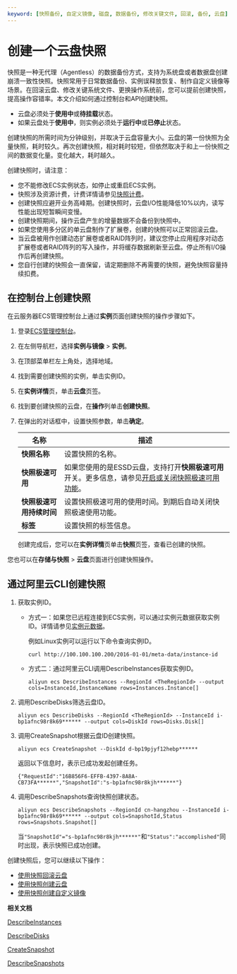 ```yaml
---
keyword: [快照备份, 自定义镜像, 磁盘, 数据备份, 修改关键文件, 回滚, 备份, 云盘]
---
```


# 创建一个云盘快照

快照是一种无代理（Agentless）的数据备份方式，支持为系统盘或者数据盘创建崩溃一致性快照。快照常用于日常数据备份、实例误释放恢复、制作自定义镜像等场景。在回滚云盘、修改关键系统文件、更换操作系统前，您可以提前创建快照，提高操作容错率。本文介绍如何通过控制台和API创建快照。

-   云盘必须处于**使用中**或**待挂载**状态。
-   如果云盘处于**使用中**，则实例必须处于**运行中**或**已停止**状态。

创建快照的所需时间为分钟级别，并取决于云盘容量大小。云盘的第一份快照为全量快照，耗时较久。再次创建快照，相对耗时较短，但依然取决于和上一份快照之间的数据变化量。变化越大，耗时越久。

创建快照时，请注意：

-   您不能修改ECS实例状态，如停止或重启ECS实例。
-   快照涉及资源计费，计费详情请参见[快照计费](/intl.zh-CN/产品计费/计费项/快照计费.md)。
-   创建快照应避开业务高峰期。创建快照时，云盘I/O性能降低10%以内，读写性能出现短暂瞬间变慢。
-   创建快照期间，操作云盘产生的增量数据不会备份到快照中。
-   如果您使用多分区的单云盘制作了扩展卷，创建的快照可以正常回滚云盘。
-   当云盘被用作创建动态扩展卷或者RAID阵列时，建议您停止应用程序对动态扩展卷或者RAID阵列的写入操作，并将缓存数据刷新至云盘。停止所有I/O操作后再创建快照。
-   您自行创建的快照会一直保留，请定期删除不再需要的快照，避免快照容量持续扣费。

## 在控制台上创建快照

在云服务器ECS管理控制台上通过**实例**页面创建快照的操作步骤如下。

1.  登录[ECS管理控制台](https://ecs.console.aliyun.com)。

2.  在左侧导航栏，选择**实例与镜像** \> **实例**。

3.  在顶部菜单栏左上角处，选择地域。

4.  找到需要创建快照的实例，单击实例ID。

5.  在**实例详情**页，单击**云盘**页签。

6.  找到要创建快照的云盘，在**操作**列单击**创建快照**。

7.  在弹出的对话框中，设置快照参数，单击**确定**。

    |名称|描述|
    |--|--|
    |**快照名称**|设置快照的名称。|
    |**快照极速可用**|如果您使用的是ESSD云盘，支持打开**快照极速可用**开关。更多信息，请参见[开启或关闭快照极速可用功能](/intl.zh-CN/快照/使用快照/开启或关闭快照极速可用功能.md)。|
    |**快照极速可用持续时间**|设置快照极速可用的使用时间。到期后自动关闭快照极速使用功能。|
    |**标签**|设置快照的标签信息。|

    创建完成后，您可以在**实例详情**页单击**快照**页签，查看已创建的快照。


您也可以在**存储与快照** \> **云盘**页面进行创建快照操作。

## 通过阿里云CLI创建快照

1.  获取实例ID。

    -   方式一：如果您已远程连接到ECS实例，可以通过实例元数据获取实例ID。详情请参见[实例元数据](/intl.zh-CN/实例/管理实例/使用实例元数据/实例元数据概述.md)。

        例如Linux实例可以运行以下命令查询实例ID。

        ```
        curl http://100.100.100.200/2016-01-01/meta-data/instance-id
        ```

    -   方式二：通过阿里云CLI调用DescribeInstances获取实例ID。

        ```
        aliyun ecs DescribeInstances --RegionId <TheRegionId> --output cols=InstanceId,InstanceName rows=Instances.Instance[]
        ```

2.  调用DescribeDisks筛选云盘ID。

    ```
    aliyun ecs DescribeDisks --RegionId <TheRegionId> --InstanceId i-bp1afnc98r8k69****** --output cols=DiskId rows=Disks.Disk[]
    ```

3.  调用CreateSnapshot根据云盘ID创建快照。

    ```
    aliyun ecs CreateSnapshot --DiskId d-bp19pjyf12hebp******
    ```

    返回以下信息时，表示已成功发起创建任务。

    ```
    {"RequestId":"16B856F6-EFFB-4397-8A8A-CB73FA******","SnapshotId":"s-bp1afnc98r8kjh******"}
    ```

4.  调用DescribeSnapshots查询快照创建状态。

    ```
    aliyun ecs DescribeSnapshots --RegionId cn-hangzhou --InstanceId i-bp1afnc98r8k69****** --output cols=SnapshotId,Status rows=Snapshots.Snapshot[]
    ```

    当`"SnapshotId"="s-bp1afnc98r8kjh******"`和`"Status":"accomplished"`同时出现，表示快照已成功创建。


创建快照后，您可以继续以下操作：

-   [使用快照回滚云盘](/intl.zh-CN/快照/使用快照/使用快照回滚云盘.md)
-   [使用快照创建云盘](/intl.zh-CN/块存储/云盘/创建云盘/使用快照创建云盘.md)
-   [使用快照创建自定义镜像](/intl.zh-CN/镜像/自定义镜像/创建自定义镜像/使用快照创建自定义镜像.md)

**相关文档**  


[DescribeInstances](/intl.zh-CN/API参考/实例/DescribeInstances.md)

[DescribeDisks](/intl.zh-CN/API参考/磁盘/DescribeDisks.md)

[CreateSnapshot](/intl.zh-CN/API参考/快照/CreateSnapshot.md)

[DescribeSnapshots](/intl.zh-CN/API参考/快照/DescribeSnapshots.md)

